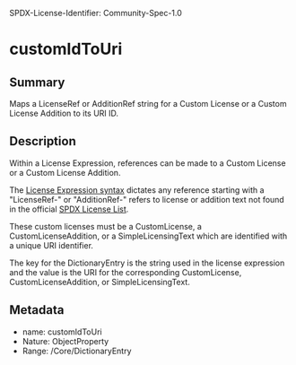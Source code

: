 SPDX-License-Identifier: Community-Spec-1.0

# customIdToUri

## Summary

Maps a LicenseRef or AdditionRef string for a Custom License or a Custom
License Addition to its URI ID.

## Description

Within a License Expression, references can be made to a Custom License or a
Custom License Addition.

The [License Expression syntax](../../../annexes/spdx-license-expressions.md)
dictates any reference starting with a
"LicenseRef-" or "AdditionRef-" refers to license or addition text not found in
the official [SPDX License List](https://spdx.org/licenses/).

These custom licenses must be a CustomLicense, a CustomLicenseAddition, or a
SimpleLicensingText which are identified with a unique URI identifier.

The key for the DictionaryEntry is the string used in the license expression
and the value is the URI for the corresponding CustomLicense,
CustomLicenseAddition, or SimpleLicensingText.

## Metadata

- name: customIdToUri
- Nature: ObjectProperty
- Range: /Core/DictionaryEntry
